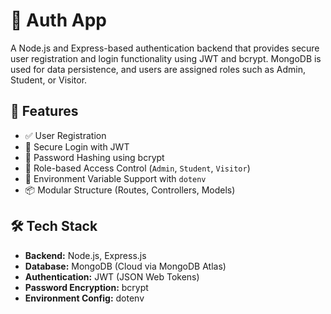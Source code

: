 # 🔐 Auth App

A Node.js and Express-based authentication backend that provides secure user registration and login functionality using JWT and bcrypt. MongoDB is used for data persistence, and users are assigned roles such as Admin, Student, or Visitor.


## 🚀 Features

- ✅ User Registration
- 🔐 Secure Login with JWT
- 🧂 Password Hashing using bcrypt
- 👥 Role-based Access Control (`Admin`, `Student`, `Visitor`)
- 🌱 Environment Variable Support with `dotenv`
- 📦 Modular Structure (Routes, Controllers, Models)

## 🛠 Tech Stack

- **Backend:** Node.js, Express.js
- **Database:** MongoDB (Cloud via MongoDB Atlas)
- **Authentication:** JWT (JSON Web Tokens)
- **Password Encryption:** bcrypt
- **Environment Config:** dotenv


